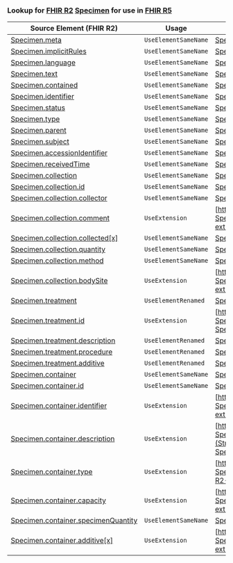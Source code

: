 ### Lookup for [FHIR R2](https://hl7.org/fhir/DSTU2/) [Specimen](https://hl7.org/fhir/DSTU2/Specimen.html) for use in [FHIR R5](https://hl7.org/fhir/R5/)

| Source Element (FHIR R2) | Usage | Target |
| -------------- | ----- | ------ |
| [Specimen.meta](https://hl7.org/fhir/DSTU2/Specimen.html#resource) | `UseElementSameName` | [Specimen.meta](https://hl7.org/fhir/R5/Specimen.html#resource) |
| [Specimen.implicitRules](https://hl7.org/fhir/DSTU2/Specimen.html#resource) | `UseElementSameName` | [Specimen.implicitRules](https://hl7.org/fhir/R5/Specimen.html#resource) |
| [Specimen.language](https://hl7.org/fhir/DSTU2/Specimen.html#resource) | `UseElementSameName` | [Specimen.language](https://hl7.org/fhir/R5/Specimen.html#resource) |
| [Specimen.text](https://hl7.org/fhir/DSTU2/Specimen.html#resource) | `UseElementSameName` | [Specimen.text](https://hl7.org/fhir/R5/Specimen.html#resource) |
| [Specimen.contained](https://hl7.org/fhir/DSTU2/Specimen.html#resource) | `UseElementSameName` | [Specimen.contained](https://hl7.org/fhir/R5/Specimen.html#resource) |
| [Specimen.identifier](https://hl7.org/fhir/DSTU2/Specimen.html#resource) | `UseElementSameName` | [Specimen.identifier](https://hl7.org/fhir/R5/Specimen.html#resource) |
| [Specimen.status](https://hl7.org/fhir/DSTU2/Specimen.html#resource) | `UseElementSameName` | [Specimen.status](https://hl7.org/fhir/R5/Specimen.html#resource) |
| [Specimen.type](https://hl7.org/fhir/DSTU2/Specimen.html#resource) | `UseElementSameName` | [Specimen.type](https://hl7.org/fhir/R5/Specimen.html#resource) |
| [Specimen.parent](https://hl7.org/fhir/DSTU2/Specimen.html#resource) | `UseElementSameName` | [Specimen.parent](https://hl7.org/fhir/R5/Specimen.html#resource) |
| [Specimen.subject](https://hl7.org/fhir/DSTU2/Specimen.html#resource) | `UseElementSameName` | [Specimen.subject](https://hl7.org/fhir/R5/Specimen.html#resource) |
| [Specimen.accessionIdentifier](https://hl7.org/fhir/DSTU2/Specimen.html#resource) | `UseElementSameName` | [Specimen.accessionIdentifier](https://hl7.org/fhir/R5/Specimen.html#resource) |
| [Specimen.receivedTime](https://hl7.org/fhir/DSTU2/Specimen.html#resource) | `UseElementSameName` | [Specimen.receivedTime](https://hl7.org/fhir/R5/Specimen.html#resource) |
| [Specimen.collection](https://hl7.org/fhir/DSTU2/Specimen.html#resource) | `UseElementSameName` | [Specimen.collection](https://hl7.org/fhir/R5/Specimen.html#resource) |
| [Specimen.collection.id](https://hl7.org/fhir/DSTU2/Specimen.html#resource) | `UseElementSameName` | [Specimen.collection.id](https://hl7.org/fhir/R5/Specimen.html#resource) |
| [Specimen.collection.collector](https://hl7.org/fhir/DSTU2/Specimen.html#resource) | `UseElementSameName` | [Specimen.collection.collector](https://hl7.org/fhir/R5/Specimen.html#resource) |
| [Specimen.collection.comment](https://hl7.org/fhir/DSTU2/Specimen.html#resource) | `UseExtension` | [http://hl7.org/fhir/1.0/StructureDefinition/extension-Specimen.collection.comment](StructureDefinition-ext-R2-Specimen.co.comment.html) |
| [Specimen.collection.collected[x]](https://hl7.org/fhir/DSTU2/Specimen.html#resource) | `UseElementSameName` | [Specimen.collection.collected[x]](https://hl7.org/fhir/R5/Specimen.html#resource) |
| [Specimen.collection.quantity](https://hl7.org/fhir/DSTU2/Specimen.html#resource) | `UseElementSameName` | [Specimen.collection.quantity](https://hl7.org/fhir/R5/Specimen.html#resource) |
| [Specimen.collection.method](https://hl7.org/fhir/DSTU2/Specimen.html#resource) | `UseElementSameName` | [Specimen.collection.method](https://hl7.org/fhir/R5/Specimen.html#resource) |
| [Specimen.collection.bodySite](https://hl7.org/fhir/DSTU2/Specimen.html#resource) | `UseExtension` | [http://hl7.org/fhir/1.0/StructureDefinition/extension-Specimen.collection.bodySite](StructureDefinition-ext-R2-Specimen.co.bodySite.html) |
| [Specimen.treatment](https://hl7.org/fhir/DSTU2/Specimen.html#resource) | `UseElementRenamed` | [Specimen.processing](https://hl7.org/fhir/R5/Specimen.html#resource) |
| [Specimen.treatment.id](https://hl7.org/fhir/DSTU2/Specimen.html#resource) | `UseExtension` | [http://hl7.org/fhir/1.0/StructureDefinition/extension-Specimen.treatment.id](StructureDefinition-ext-R2-Specimen.tr.id.html) |
| [Specimen.treatment.description](https://hl7.org/fhir/DSTU2/Specimen.html#resource) | `UseElementRenamed` | [Specimen.processing.description](https://hl7.org/fhir/R5/Specimen.html#resource) |
| [Specimen.treatment.procedure](https://hl7.org/fhir/DSTU2/Specimen.html#resource) | `UseElementRenamed` | [Specimen.processing.method](https://hl7.org/fhir/R5/Specimen.html#resource) |
| [Specimen.treatment.additive](https://hl7.org/fhir/DSTU2/Specimen.html#resource) | `UseElementRenamed` | [Specimen.processing.additive](https://hl7.org/fhir/R5/Specimen.html#resource) |
| [Specimen.container](https://hl7.org/fhir/DSTU2/Specimen.html#resource) | `UseElementSameName` | [Specimen.container](https://hl7.org/fhir/R5/Specimen.html#resource) |
| [Specimen.container.id](https://hl7.org/fhir/DSTU2/Specimen.html#resource) | `UseElementSameName` | [Specimen.container.id](https://hl7.org/fhir/R5/Specimen.html#resource) |
| [Specimen.container.identifier](https://hl7.org/fhir/DSTU2/Specimen.html#resource) | `UseExtension` | [http://hl7.org/fhir/1.0/StructureDefinition/extension-Specimen.container.identifier](StructureDefinition-ext-R2-Specimen.co.identifier.html) |
| [Specimen.container.description](https://hl7.org/fhir/DSTU2/Specimen.html#resource) | `UseExtension` | [http://hl7.org/fhir/1.0/StructureDefinition/extension-Specimen.container.description](StructureDefinition-ext-R2-Specimen.co.description.html) |
| [Specimen.container.type](https://hl7.org/fhir/DSTU2/Specimen.html#resource) | `UseExtension` | [http://hl7.org/fhir/1.0/StructureDefinition/extension-Specimen.container.type](StructureDefinition-ext-R2-Specimen.co.type.html) |
| [Specimen.container.capacity](https://hl7.org/fhir/DSTU2/Specimen.html#resource) | `UseExtension` | [http://hl7.org/fhir/1.0/StructureDefinition/extension-Specimen.container.capacity](StructureDefinition-ext-R2-Specimen.co.capacity.html) |
| [Specimen.container.specimenQuantity](https://hl7.org/fhir/DSTU2/Specimen.html#resource) | `UseElementSameName` | [Specimen.container.specimenQuantity](https://hl7.org/fhir/R5/Specimen.html#resource) |
| [Specimen.container.additive[x]](https://hl7.org/fhir/DSTU2/Specimen.html#resource) | `UseExtension` | [http://hl7.org/fhir/1.0/StructureDefinition/extension-Specimen.container.additive](StructureDefinition-ext-R2-Specimen.co.additive.html) |
